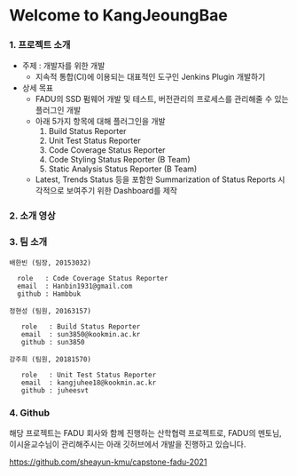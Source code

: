 
# Welcome to KangJeoungBae

### 1. 프로젝트 소개

- 주제 : 개발자를 위한 개발
  - 지속적 통합(CI)에 이용되는 대표적인 도구인 Jenkins Plugin 개발하기
- 상세 목표 
  - FADU의 SSD 펌웨어 개발 및 테스트, 버전관리의 프로세스를 관리해줄 수 있는 플러그인 개발
  - 아래 5가지 항목에 대해 플러그인을 개발
    1. Build Status Reporter
    2. Unit Test Status Reporter
    3. Code Coverage Status Reporter
    4. Code Styling Status Reporter (B Team)
    5. Static Analysis Status Reporter (B Team)
  - Latest, Trends Status 등을 포함한 Summarization of Status Reports 시각적으로 보여주기 위한 Dashboard를 제작



### 2. 소개 영상


### 3. 팀 소개
~~~
배한빈 (팀장, 20153032)
  
  role   : Code Coverage Status Reporter 
  email  : Hanbin1931@gmail.com
  github : Hambbuk
~~~


~~~
정현성 (팀원, 20163157)
    
   role   : Build Status Reporter
   email  : sun3850@kookmin.ac.kr
   github : sun3850
~~~


~~~
강주희 (팀원, 20181570)
   
   role   : Unit Test Status Reporter
   email  : kangjuhee18@kookmin.ac.kr
   github : juheesvt
~~~

### 4. Github
해당 프로젝트는 FADU 회사와 함께 진행하는 산학협력 프로젝트로, FADU의 멘토님, 이시윤교수님이 관리해주시는 아래 깃허브에서 개발을 진행하고 있습니다.

https://github.com/sheayun-kmu/capstone-fadu-2021



